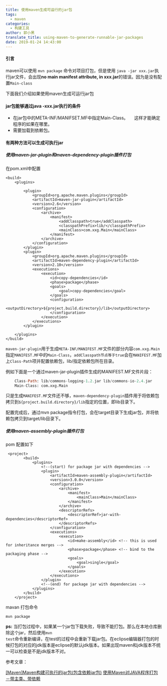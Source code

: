 ```yaml
---
title: 使用maven生成可运行的jar包
tags:
  - maven
categories:
  - 构建工具
author: 郭小黑
translate_title: using-maven-to-generate-runnable-jar-packages
date: 2019-01-24 14:43:00
---
```


#### 引言

maven可以使用 <code>mvn package</code> 命令对项目打包，但是使用 <code>java -jar xxx.jar</code>执行jar文件，会出现**no main manifest attribute, in xxx.jar**的错误。因为是没有配置<code>Main-class</code>

下面我们介绍如果使用maven生成可运行jar包

<!-- more -->

#### jar包能够通过java -xxx.jar执行的条件

- 在jar包中的META-INF/MANIFSET.MF中指定Main-Class。
&nbsp;&nbsp;&nbsp;&nbsp;这样才能确定程序的如果在哪里。
- 需要加载到依赖包。

#### 有两种方法可以生成可执行jar

##### 使用maven-jar-plugin和maven-dependency-plugin插件打包

在pom.xml中配置

```pom
<build>
	<plugins>

		<plugin>
			<groupId>org.apache.maven.plugins</groupId>
			<artifactId>maven-jar-plugin</artifactId>
			<version>2.6</version>
			<configuration>
				<archive>
					<manifest>
						<addClasspath>true</addClasspath>
						<classpathPrefix>lib/</classpathPrefix>
						<mainClass>com.xxg.Main</mainClass>
					</manifest>
				</archive>
			</configuration>
		</plugin>
		<plugin>
			<groupId>org.apache.maven.plugins</groupId>
			<artifactId>maven-dependency-plugin</artifactId>
			<version>2.10</version>
			<executions>
				<execution>
					<id>copy-dependencies</id>
					<phase>package</phase>
					<goals>
						<goal>copy-dependencies</goal>
					</goals>
					<configuration>
						<outputDirectory>${project.build.directory}/lib</outputDirectory>
					</configuration>
				</execution>
			</executions>
		</plugin>

	</plugins>
</build>
```
<code>maven-jar-plugin</code>用于生成<code>META-INF/MANIFEST.MF</code>文件的部分内容<code><mainClass>com.xxg.Main</mainClass></code>指定<code>MANIFEST.MF</code>中的<code>Main-Class</code>，<code>addClasspath节点等于true</code>会在<code>MANIFEST.MF</code>加上<code>Class-Path</code>项并配置依赖包，<classpathPrefix>lib/</classpathPrefix>指定依赖包所在目录。

例如下面是一个通过maven-jar-plugin插件生成的MANIFEST.MF文件片段：

```manifest.mf
    Class-Path: lib/commons-logging-1.2.jar lib/commons-io-2.4.jar  
    Main-Class: com.xxg.Main  
```

只是生成<code>MANIFEST.MF</code>文件还不够，<code>maven-dependency-plugin</code>插件用于将依赖包拷贝到<code>${project.build.directory}/lib</code>指定的位置，即lib目录下。

配置完成后，通过mvn package指令打包，会在target目录下生成jar包，并将依赖包拷贝到target/lib目录下。

##### 使用maven-assembly-plugin插件打包

pom 配置如下

```pom
 <project>
        <build>
            <plugins>
                <!--(start) for package jar with dependencies -->
                <plugin>
                    <artifactId>maven-assembly-plugin</artifactId>
                    <version>3.0.0</version>
                    <configuration>
                        <archive>
                            <manifest>
                                <mainClass>Main</mainClass>
                            </manifest>
                        </archive>
                        <descriptorRefs>
                            <descriptorRef>jar-with-dependencies</descriptorRef>
                        </descriptorRefs>
                    </configuration>
                    <executions>
                        <execution>
                            <id>make-assembly</id> <!-- this is used for inheritance merges -->
                            <phase>package</phase> <!-- bind to the packaging phase -->
                            <goals>
                                <goal>single</goal>
                            </goals>
                        </execution>
                    </executions>
                </plugin>
                <!--(end) for package jar with dependencies -->
            </plugins>
        </build>
    </project>
```

mavan 打包命令

```command
mvn package
```


**ps:** 当打包过程中，如果某一个jar包下载失败，导致不能打包。那么在本地仓库删除这个jar，然后使用<code>mvn test</code>命令重新编译，在test的过程中会重新下载jar包。在eclipse编辑器打包的时候打包的对应的jdk版本是eclipse的默认jdk版本。如果出现maven和jdk版本不统一可以检查是不是jdk版本不对。

参考文章：

[[Maven]Maven构建可执行的jar包(包含依赖jar包)](https://www.cnblogs.com/dzblog/p/6913809.html)
[使用Maven对JAVA程序打包－带主类、带依赖](http://blog.csdn.net/strongyoung88/article/details/54097830)